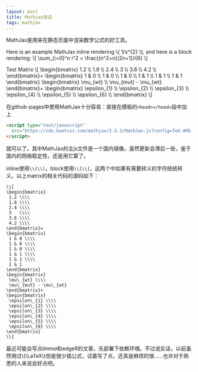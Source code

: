 ```yaml
---
layout: post
title: Mathjax测试
tags: mathjax
---
```


MathJax是用来在静态页面中渲染数学公式的好工具。

Here is an example MathJax inline rendering \\( 1/x^{2} \\), and here is a block rendering: 
\\[ \sum_{i=0}^n i^2 = \frac{(n^2+n)(2n+1)}{6} \\]

Test Matrix 
\\[ 
\begin{bmatrix}
 1.2 \\\\
 1.8 \\\\
 2.4 \\\\
 3   \\\\
 3.6 \\\\
 4.2 \\\\
\end{bmatrix}=
\begin{bmatrix}
 1 & 0 \\\\
 1 & 0 \\\\
 1 & 0 \\\\
 1 & 1 \\\\
 1 & 1 \\\\
 1 & 1 
\end{bmatrix}
\begin{bmatrix}
 \mu\_{wt} \\\\
 \mu\_{mut} - \mu\_{wt}
\end{bmatrix}+
\begin{bmatrix}
 \epsilon\_{1} \\\\
 \epsilon\_{2} \\\\
 \epsilon\_{3} \\\\
 \epsilon\_{4} \\\\
 \epsilon\_{5} \\\\
 \epsilon\_{6} \\\\
\end{bmatrix}
\\]

在github-pages中使用MathJax十分容易：直接在模板的`<head></head>`段中加上

```html
<script type="text/javascript"
  src="https://cdn.bootcss.com/mathjax/2.5.3/MathJax.js?config=TeX-AMS-MML_HTMLorMML">
</script>
```
就可以了。其中MathJax的主js文件是一个国内镜像。虽然更新会滞后一些，鉴于国内的网络稳定性，还是用它算了。

inline使用`\\(\\)`，block使用`\\[\\]`，这两个中如果有需要转义的字符统统转义。以上matrix的相关代码的源码如下：

```
\\[ 
\begin{bmatrix}
 1.2 \\\\
 1.8 \\\\
 2.4 \\\\
 3   \\\\
 3.6 \\\\
 4.2 \\\\
\end{bmatrix}=
\begin{bmatrix}
 1 & 0 \\\\
 1 & 0 \\\\
 1 & 0 \\\\
 1 & 1 \\\\
 1 & 1 \\\\
 1 & 1 
\end{bmatrix}
\begin{bmatrix}
 \mu\_{wt} \\\\
 \mu\_{mut} - \mu\_{wt}
\end{bmatrix}+
\begin{bmatrix}
 \epsilon\_{1} \\\\
 \epsilon\_{2} \\\\
 \epsilon\_{3} \\\\
 \epsilon\_{4} \\\\
 \epsilon\_{5} \\\\
 \epsilon\_{6} \\\\
\end{bmatrix}
\\]
```
最近可能会写点*limma*和edgeR的文章，先部署下依赖环境。不过说实话，以前虽然用过\\(\LaTeX\\)但是很少插公式，试着写了点，还真是麻烦的很……也许对于熟悉的人来说会好点吧。